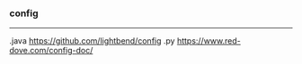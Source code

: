### config
---
.java
https://github.com/lightbend/config
.py
https://www.red-dove.com/config-doc/
```
```

```
```

```
```


